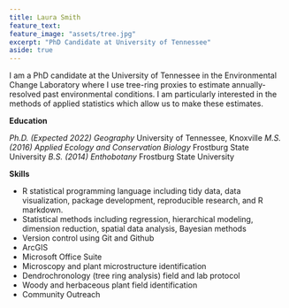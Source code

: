 ```yaml
---
title: Laura Smith
feature_text:
feature_image: "assets/tree.jpg"
excerpt: "PhD Candidate at University of Tennessee"
aside: true
---
```


I am a PhD candidate at the University of Tennessee in the Environmental Change Laboratory where I use tree-ring proxies to estimate annually-resolved past environmental conditions. I am particularly interested in the methods of applied statistics which allow us to make these estimates.

**Education**

*Ph.D. (Expected 2022) Geography* University of Tennessee, Knoxville
*M.S. (2016) Applied Ecology and Conservation Biology* Frostburg State University
*B.S. (2014) Enthobotany* Frostburg State University

**Skills**

-	R statistical programming language including tidy data, data visualization, package development, reproducible research, and R markdown.
-	Statistical methods including regression, hierarchical modeling, dimension reduction, spatial data analysis, Bayesian methods
- Version control using Git and Github
-	ArcGIS
-	Microsoft Office Suite
-	Microscopy and plant microstructure identification
-	Dendrochronology (tree ring analysis) field and lab protocol
-	Woody and herbaceous plant field identification
-	Community Outreach


